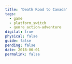 ```yaml
---
title: 'Death Road to Canada'
tags:
  - game
  - platform_switch
  - genre_action-adventure
digital: true
physical: false
guide: false
pending: false
date: 2018-06-01
permalink: false
---
```

